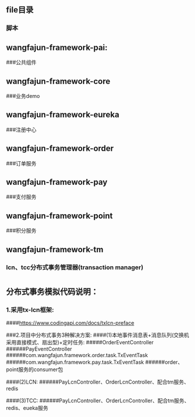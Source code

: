## file目录
### 脚本

## wangfajun-framework-pai:
###公共组件

## wangfajun-framework-core
###业务demo

## wangfajun-framework-eureka
###注册中心

## wangfajun-framework-order
###订单服务

## wangfajun-framework-pay
###支付服务

## wangfajun-framework-point
###积分服务

## wangfajun-framework-tm
### lcn、tcc分布式事务管理器(transaction manager)

#

## 分布式事务模拟代码说明：
### 1.采用tx-lcn框架:
####https://www.codingapi.com/docs/txlcn-preface

###2.项目中分布式事务3种解决方案:
####(1)本地事件消息表+消息队列(交换机采用直接模式、扇出型)+定时任务:
#####OrderEventController
######PayEventController
######com.wangfajun.framework.order.task.TxEventTask
######com.wangfajun.framework.pay.task.TxEventTask
######order、point服务的consumer包

####(2)LCN:
######PayLcnController、OrderLcnController、配合tm服务、redis

####(3)TCC:
######PayLcnController、OrderLcnController、配合tm服务、redis、eueka服务










